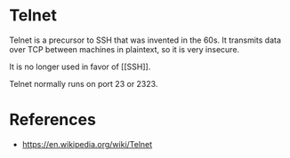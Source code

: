 # Telnet

Telnet is a precursor to SSH that was invented in the 60s. It transmits data
over TCP between machines in plaintext, so it is very insecure.

It is no longer used in favor of [[SSH]].

Telnet normally runs on port 23 or 2323.

# References
- https://en.wikipedia.org/wiki/Telnet
